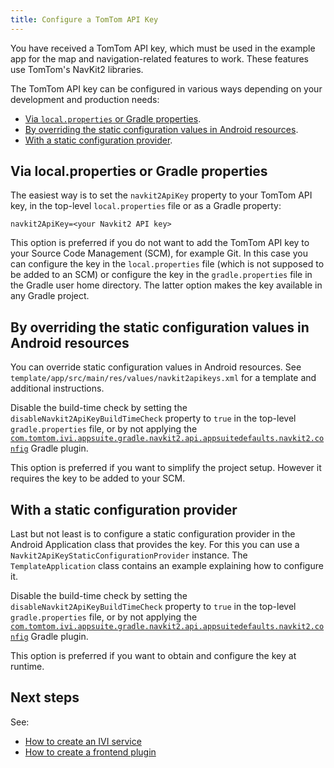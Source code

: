 ```yaml
---
title: Configure a TomTom API Key
---
```


You have received a TomTom API key, which must be used in the example app for the map and
navigation-related features to work. These features use TomTom's NavKit2 libraries.

The TomTom API key can be configured in various ways depending on your development and production
needs:

- [Via `local.properties` or Gradle properties](#via-localproperties-or-gradle-properties).
- [By overriding the static configuration values in Android resources](#by-overriding-the-static-configuration-values-in-android-resources).
- [With a static configuration provider](#with-a-static-configuration-provider).

## Via local.properties or Gradle properties

The easiest way is to set the `navkit2ApiKey` property to your TomTom API key,
in the top-level `local.properties` file or as a Gradle property:

`navkit2ApiKey=<your Navkit2 API key>`

This option is preferred if you do not want to add the TomTom API key to your Source Code Management
(SCM), for example Git. In this case you can configure the key in the `local.properties` file (which
is not supposed to be added to an SCM) or configure the key in the `gradle.properties` file in the
Gradle user home directory. The latter option makes the key available in any Gradle project.

## By overriding the static configuration values in Android resources

You can override static configuration values in Android resources. See
`template/app/src/main/res/values/navkit2apikeys.xml` for a template and additional instructions.

Disable the build-time check by setting the `disableNavkit2ApiKeyBuildTimeCheck` property to `true`
in the top-level `gradle.properties` file, or by not applying the
[`com.tomtom.ivi.appsuite.gradle.navkit2.api.appsuitedefaults.navkit2.config`](TTIVI_INDIGO_GRADLEPLUGINS_API) 
Gradle plugin.

This option is preferred if you want to simplify the project setup. However it requires the key to
be added to your SCM.

## With a static configuration provider

Last but not least is to configure a static configuration provider in the Android Application class
that provides the key. For this you can use a `Navkit2ApiKeyStaticConfigurationProvider` instance.
The `TemplateApplication` class contains an example explaining how to configure it.

Disable the build-time check by setting the `disableNavkit2ApiKeyBuildTimeCheck` property to `true`
in the top-level `gradle.properties` file, or by not applying the
[`com.tomtom.ivi.appsuite.gradle.navkit2.api.appsuitedefaults.navkit2.config`](TTIVI_INDIGO_GRADLEPLUGINS_API) 
Gradle plugin.

This option is preferred if you want to obtain and configure the key at runtime.

## Next steps

See:

- [How to create an IVI service](/tomtom-indigo/documentation/tutorials-and-examples/basics/create-an-ivi-service)
- [How to create a frontend plugin](/tomtom-indigo/documentation/tutorials-and-examples/basics/create-a-frontend-plugin)

